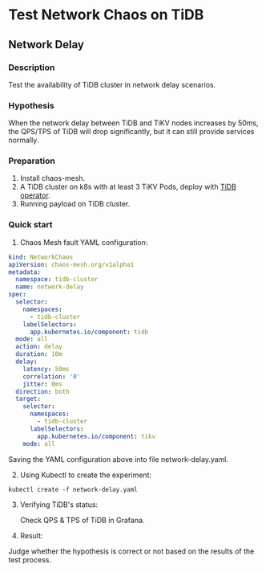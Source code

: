 # Test Network Chaos on TiDB

## Network Delay

### Description

Test the availability of TiDB cluster in network delay scenarios.

### Hypothesis

When the network delay between TiDB and TiKV nodes increases by 50ms, the QPS/TPS of TiDB will drop significantly, but it can still provide services normally.

### Preparation

1. Install chaos-mesh.
2. A TiDB cluster on k8s with at least 3 TiKV Pods, deploy with [TiDB operator](https://docs.pingcap.com/tidb-in-kubernetes/stable/tidb-operator-overview).
3. Running payload on TiDB cluster.

### Quick start

1. Chaos Mesh fault YAML configuration:

```YAML
kind: NetworkChaos
apiVersion: chaos-mesh.org/v1alpha1
metadata:
  namespace: tidb-cluster
  name: network-delay
spec:
  selector:
    namespaces:
      - tidb-cluster
    labelSelectors:
      app.kubernetes.io/component: tidb
  mode: all
  action: delay
  duration: 10m
  delay:
    latency: 50ms
    correlation: '0'
    jitter: 0ms
  direction: both
  target:
    selector:
      namespaces:
        - tidb-cluster
      labelSelectors:
        app.kubernetes.io/component: tikv
    mode: all
```

Saving the YAML configuration above into file network-delay.yaml.

2. Using Kubectl to create the experiment:

```
kubectl create -f network-delay.yaml
```

3. Verifying TiDB's status:

    Check QPS & TPS of TiDB in Grafana.
    <!-- TODO: Add some Grafana picture -->

4. Result:

Judge whether the hypothesis is correct or not based on the results of the test process.
